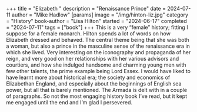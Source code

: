 +++
title = "Elizabeth "
description = "Renaissance Prince"
date = 2024-07-11
author = "Mike Hadlow"
[params]
    image = "/img/hinton-liz.jpg"
    category = "History"
    book-author = "Lisa Hilton"
    started = "2024-06-17"
    completed = "2024-07-11"
    tags = ["book"]
+++
This is a very “female” history; fitting I suppose for a female monarch. Hilton spends a lot of words on how Elizabeth dressed and behaved. The central theme being that she was both a woman, but also a prince in the masculine sense of the renaissance era in which she lived. Very interesting on the iconography and propaganda of her reign, and very good on her relationships with her various advisors and courtiers, and how she indulged handsome and charming young men with few other talents, the prime example being Lord Essex. I would have liked to have learnt more about historical era; the society and economics of Elizabethan England, and especially about the beginnings of English sea power, but all that is barely mentioned. The Armada is delt with in a couple of paragraphs. So not the most engaging history book I’ve read, but it kept me engaged until the end and I’m glad I persevered.
